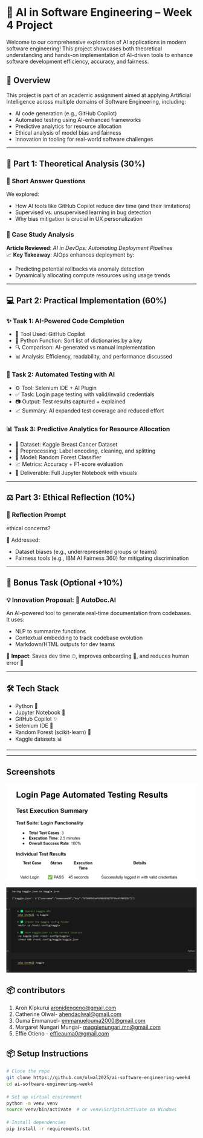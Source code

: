 # 🤖 AI in Software Engineering – Week 4 Project

Welcome to our comprehensive exploration of AI applications in modern software engineering! This project showcases both theoretical understanding and hands-on implementation of AI-driven tools to enhance software development efficiency, accuracy, and fairness.

## 📘 Overview

This project is part of an academic assignment aimed at applying Artificial Intelligence across multiple domains of Software Engineering, including:

- AI code generation (e.g., GitHub Copilot)
- Automated testing using AI-enhanced frameworks
- Predictive analytics for resource allocation
- Ethical analysis of model bias and fairness
- Innovation in tooling for real-world software challenges

---

## 🧠 Part 1: Theoretical Analysis (30%)

### 🔹 Short Answer Questions
We explored:
- How AI tools like GitHub Copilot reduce dev time (and their limitations)
- Supervised vs. unsupervised learning in bug detection
- Why bias mitigation is crucial in UX personalization

### 🔹 Case Study Analysis
**Article Reviewed**: *AI in DevOps: Automating Deployment Pipelines*  
📈 **Key Takeaway**: AIOps enhances deployment by:
- Predicting potential rollbacks via anomaly detection
- Dynamically allocating compute resources using usage trends

---

## 💻 Part 2: Practical Implementation (60%)

### ✨ Task 1: AI-Powered Code Completion
- 🔧 Tool Used: GitHub Copilot
- 🐍 Python Function: Sort list of dictionaries by a key
- 🔍 Comparison: AI-generated vs manual implementation
- 📊 Analysis: Efficiency, readability, and performance discussed

### 🧪 Task 2: Automated Testing with AI
- ⚙️ Tool: Selenium IDE + AI Plugin
- ✅ Task: Login page testing with valid/invalid credentials
- 📷 Output: Test results captured + explained
- 📈 Summary: AI expanded test coverage and reduced effort

### 📊 Task 3: Predictive Analytics for Resource Allocation
- 📂 Dataset: Kaggle Breast Cancer Dataset
- 🧹 Preprocessing: Label encoding, cleaning, and splitting
- 🌲 Model: Random Forest Classifier
- 📈 Metrics: Accuracy + F1-score evaluation
- 📓 Deliverable: Full Jupyter Notebook with visuals

---

## ⚖️ Part 3: Ethical Reflection (10%)

### 💬 Reflection Prompt
ethical concerns?

📌 Addressed:
- Dataset biases (e.g., underrepresented groups or teams)
- Fairness tools (e.g., IBM AI Fairness 360) for mitigating discrimination

---

## 🚀 Bonus Task (Optional +10%)

### 💡 Innovation Proposal: 🧾 AutoDoc.AI
An AI-powered tool to generate real-time documentation from codebases.  
It uses:
- NLP to summarize functions
- Contextual embedding to track codebase evolution
- Markdown/HTML outputs for dev teams

🔗 **Impact**: Saves dev time ⏱, improves onboarding 📘, and reduces human error 🛑

---

## 🛠 Tech Stack

- Python 🐍
- Jupyter Notebook 📓
- GitHub Copilot ✨
- Selenium IDE 🧪
- Random Forest (scikit-learn) 🌲
- Kaggle datasets 📊

---

---

## Screenshots

![alt text](image.png)

![alt text](image-1.png)

## 📦 contributors

1. Aron Kipkurui   aronidengeno@gmail.com
2. Catherine Olwal- ahendaolwal@gmail.com
3. Ouma Emmanuel- emmanuelouma2000@gmail.com
4. Margaret Nungari Mungai- maggienungari.mn@gmail.com
5. Effie Otieno - effieauma0@gmail.com

## 📦 Setup Instructions

```bash
# Clone the repo
git clone https://github.com/olwal2025/ai-software-engineering-week4
cd ai-software-engineering-week4

# Set up virtual environment
python -m venv venv
source venv/bin/activate  # or venv\Scripts\activate on Windows

# Install dependencies
pip install -r requirements.txt




